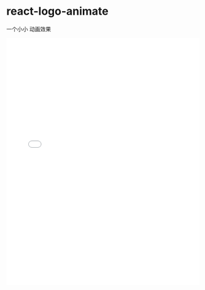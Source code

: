 # react-logo-animate

一个小小 动画效果


<iframe height='645' scrolling='no' src='//codepen.io/numerhero/embed/bwOBGz/?height=645&theme-id=0&default-tab=result&embed-version=2' frameborder='no' allowtransparency='true' allowfullscreen='true' style='width: 100%;'>See the Pen <a href='http://codepen.io/numerhero/pen/bwOBGz/'>bwOBGz</a> by Owen (<a href='http://codepen.io/numerhero'>@numerhero</a>) on <a href='http://codepen.io'>CodePen</a>.
</iframe>